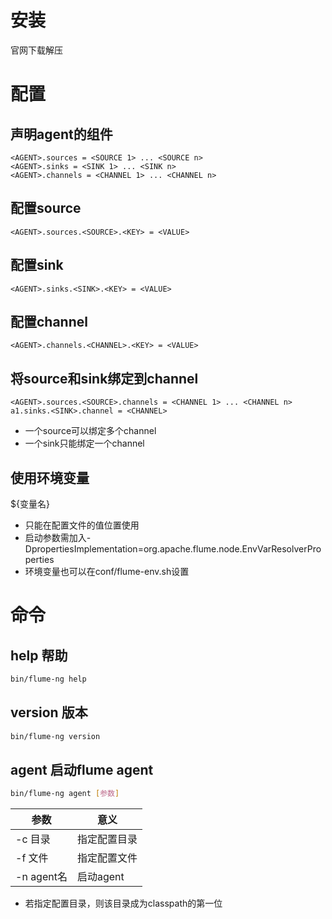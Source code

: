 # 安装
官网下载解压
# 配置
## 声明agent的组件
```
<AGENT>.sources = <SOURCE 1> ... <SOURCE n>
<AGENT>.sinks = <SINK 1> ... <SINK n>
<AGENT>.channels = <CHANNEL 1> ... <CHANNEL n>
```
## 配置source
```
<AGENT>.sources.<SOURCE>.<KEY> = <VALUE>
```
## 配置sink
```
<AGENT>.sinks.<SINK>.<KEY> = <VALUE>
```
## 配置channel
```
<AGENT>.channels.<CHANNEL>.<KEY> = <VALUE>
```
## 将source和sink绑定到channel
```
<AGENT>.sources.<SOURCE>.channels = <CHANNEL 1> ... <CHANNEL n>
a1.sinks.<SINK>.channel = <CHANNEL>
```
* 一个source可以绑定多个channel
* 一个sink只能绑定一个channel
## 使用环境变量
${变量名}
* 只能在配置文件的值位置使用
* 启动参数需加入-DpropertiesImplementation=org.apache.flume.node.EnvVarResolverProperties
* 环境变量也可以在conf/flume-env.sh设置
# 命令
## help 帮助
```sh
bin/flume-ng help
```
## version 版本
```sh
bin/flume-ng version
```
## agent 启动flume agent
```sh
bin/flume-ng agent [参数]
```
参数|意义
-|-
-c 目录|指定配置目录
-f 文件|指定配置文件
-n agent名|启动agent
* 若指定配置目录，则该目录成为classpath的第一位
